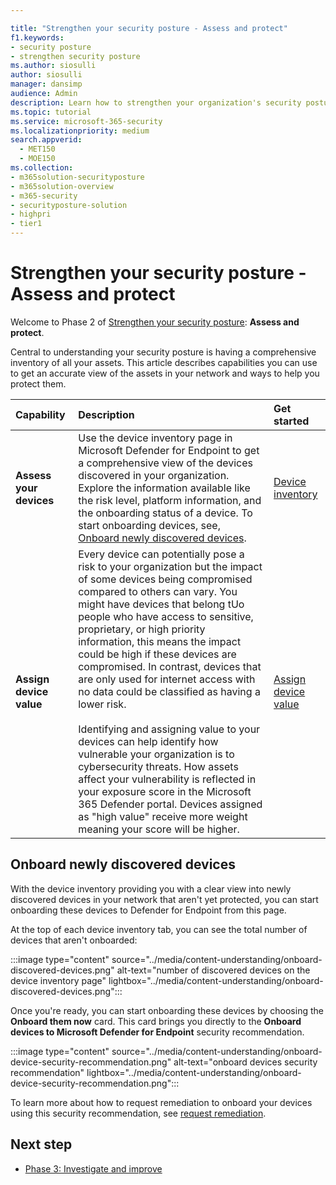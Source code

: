 ```yaml
---

title: "Strengthen your security posture - Assess and protect"
f1.keywords:
- security posture
- strengthen security posture
ms.author: siosulli
author: siosulli
manager: dansimp
audience: Admin
description: Learn how to strengthen your organization's security posture - assess and protect.
ms.topic: tutorial
ms.service: microsoft-365-security
ms.localizationpriority: medium
search.appverid: 
  - MET150
  - MOE150
ms.collection:
- m365solution-securityposture
- m365solution-overview
- m365-security
- securityposture-solution
- highpri
- tier1
---
```


# Strengthen your security posture - Assess and protect

Welcome to Phase 2 of [Strengthen your security posture](../security/security-posture-solution-overview.md): **Assess and protect**.

Central to understanding your security posture is having a comprehensive inventory of all your assets. This article describes capabilities you can use to get an accurate view of the assets in your network and ways to help you protect them.

|Capability |Description|Get started|
|:----------|:------------|:--------|
|**Assess your devices** | Use the device inventory page in Microsoft Defender for Endpoint to get a comprehensive view of the devices discovered in your organization. Explore the information available like the risk level, platform information, and the onboarding status of a device. To start onboarding devices, see, [Onboard newly discovered devices](#onboard-newly-discovered-devices). | [Device inventory](../security/defender-endpoint/machines-view-overview.md)|
|**Assign device value** | Every device can potentially pose a risk to your organization but the impact of some devices being compromised compared to others can vary. You might have devices that belong tUo people who have access to sensitive, proprietary, or high priority information, this means the impact could be high if these devices are compromised. In contrast, devices that are only used for internet access with no data could be classified as having a lower risk. <br /><br /> Identifying and assigning value to your devices can help identify how vulnerable your organization is to cybersecurity threats. How assets affect your vulnerability is reflected in your exposure score in the Microsoft 365 Defender portal. Devices assigned as "high value" receive more weight meaning your score will be higher. | [Assign device value](../security/defender-vulnerability-management/tvm-assign-device-value.md)|

## Onboard newly discovered devices

With the device inventory providing you with a clear view into newly discovered devices in your network that aren't yet protected, you can start onboarding these devices to Defender for Endpoint from this page.

At the top of each device inventory tab, you can see the total number of devices that aren't onboarded:

:::image type="content" source="../media/content-understanding/onboard-discovered-devices.png" alt-text="number of discovered devices on the device inventory page" lightbox="../media/content-understanding/onboard-discovered-devices.png":::

Once you're ready, you can start onboarding these devices by choosing the **Onboard them now** card. This card brings you directly to the **Onboard devices to Microsoft Defender for Endpoint** security recommendation.

:::image type="content" source="../media/content-understanding/onboard-device-security-recommendation.png" alt-text="onboard devices security recommendation" lightbox="../media/content-understanding/onboard-device-security-recommendation.png":::

To learn more about how to request remediation to onboard your devices using this security recommendation, see [request remediation](../security/defender-vulnerability-management/tvm-security-recommendation.md#how-to-request-remediation).

## Next step

- [Phase 3: Investigate and improve](strengthen-security-posture-investigate-improve.md)
